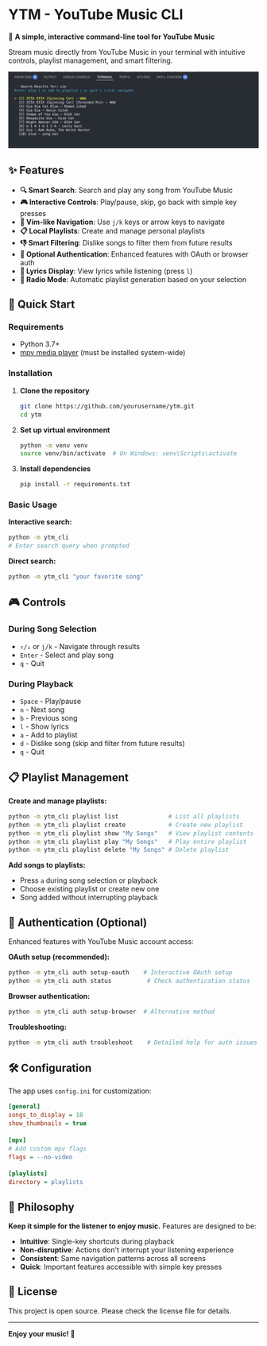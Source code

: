 # YTM - YouTube Music CLI

🎵 **A simple, interactive command-line tool for YouTube Music**

Stream music directly from YouTube Music in your terminal with intuitive controls, playlist management, and smart filtering.

![YTM CLI Screenshot](image.png)

## ✨ Features

- **🔍 Smart Search**: Search and play any song from YouTube Music
- **🎮 Interactive Controls**: Play/pause, skip, go back with simple key presses
- **📱 Vim-like Navigation**: Use `j/k` keys or arrow keys to navigate
- **📋 Local Playlists**: Create and manage personal playlists
- **👎 Smart Filtering**: Dislike songs to filter them from future results
- **🔐 Optional Authentication**: Enhanced features with OAuth or browser auth
- **📜 Lyrics Display**: View lyrics while listening (press `l`)
- **🎯 Radio Mode**: Automatic playlist generation based on your selection

## 🚀 Quick Start

### Requirements
- Python 3.7+
- [mpv media player](https://mpv.io/installation/) (must be installed system-wide)

### Installation

1. **Clone the repository**
   ```bash
   git clone https://github.com/yourusername/ytm.git
   cd ytm
   ```

2. **Set up virtual environment**
   ```bash
   python -m venv venv
   source venv/bin/activate  # On Windows: venv\Scripts\activate
   ```

3. **Install dependencies**
   ```bash
   pip install -r requirements.txt
   ```

### Basic Usage

**Interactive search:**
```bash
python -m ytm_cli
# Enter search query when prompted
```

**Direct search:**
```bash
python -m ytm_cli "your favorite song"
```

## 🎮 Controls

### During Song Selection
- `↑/↓` or `j/k` - Navigate through results
- `Enter` - Select and play song
- `q` - Quit

### During Playback
- `Space` - Play/pause
- `n` - Next song
- `b` - Previous song
- `l` - Show lyrics
- `a` - Add to playlist
- `d` - Dislike song (skip and filter from future results)
- `q` - Quit

## 📋 Playlist Management

**Create and manage playlists:**
```bash
python -m ytm_cli playlist list              # List all playlists
python -m ytm_cli playlist create            # Create new playlist
python -m ytm_cli playlist show "My Songs"   # View playlist contents
python -m ytm_cli playlist play "My Songs"   # Play entire playlist
python -m ytm_cli playlist delete "My Songs" # Delete playlist
```

**Add songs to playlists:**
- Press `a` during song selection or playback
- Choose existing playlist or create new one
- Song added without interrupting playback

## 🔐 Authentication (Optional)

Enhanced features with YouTube Music account access:

**OAuth setup (recommended):**
```bash
python -m ytm_cli auth setup-oauth    # Interactive OAuth setup
python -m ytm_cli auth status          # Check authentication status
```

**Browser authentication:**
```bash
python -m ytm_cli auth setup-browser  # Alternative method
```

**Troubleshooting:**
```bash
python -m ytm_cli auth troubleshoot    # Detailed help for auth issues
```

## 🛠️ Configuration

The app uses `config.ini` for customization:

```ini
[general]
songs_to_display = 10
show_thumbnails = true

[mpv]
# Add custom mpv flags
flags = --no-video

[playlists]
directory = playlists
```

## 🎯 Philosophy

**Keep it simple for the listener to enjoy music.** Features are designed to be:
- **Intuitive**: Single-key shortcuts during playback
- **Non-disruptive**: Actions don't interrupt your listening experience  
- **Consistent**: Same navigation patterns across all screens
- **Quick**: Important features accessible with simple key presses

## 📄 License

This project is open source. Please check the license file for details.

---

**Enjoy your music! 🎵**
